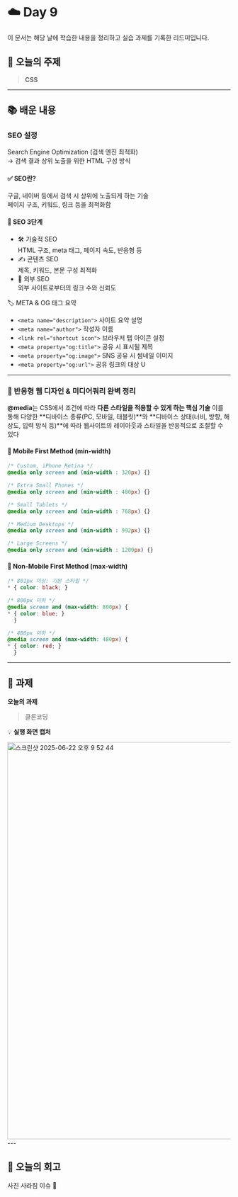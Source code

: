 # ☁️ Day 9
이 문서는 해당 날에 학습한 내용을 정리하고 실습 과제를 기록한 리드미입니다.

## 🔖 오늘의 주제
> **CSS**

---

## 📚 배운 내용

### SEO 설정
Search Engine Optimization (검색 엔진 최적화)  
→ 검색 결과 상위 노출을 위한 HTML 구성 방식  
#### ✅ SEO란?   
구글, 네이버 등에서 검색 시 상위에 노출되게 하는 기술   
페이지 구조, 키워드, 링크 등을 최적화함  
#### 🔧 SEO 3단계 
- 🛠 기술적 SEO  
HTML 구조, meta 태그, 페이지 속도, 반응형 등  
- ✍ 콘텐츠 SEO   
제목, 키워드, 본문 구성 최적화  
- 🔗 외부 SEO  
외부 사이트로부터의 링크 수와 신뢰도  

🏷 META & OG 태그 요약
- `<meta name="description">` 사이트 요약 설명
- `<meta name="author">` 작성자 이름
- `<link rel="shortcut icon">` 브라우저 탭 아이콘 설정
- `<meta property="og:title">` 공유 시 표시될 제목
- `<meta property="og:image">` SNS 공유 시 썸네일 이미지
- `<meta property="og:url">` 공유 링크의 대상 U

---

### 📱 반응형 웹 디자인 & 미디어쿼리 완벽 정리
**@media**는 CSS에서 조건에 따라 **다른 스타일을 적용할 수 있게 하는 핵심 기술**
이를 통해 다양한 **디바이스 종류(PC, 모바일, 태블릿)**와 **디바이스 상태(너비, 방향, 해상도, 입력 방식 등)**에 따라 웹사이트의 레이아웃과 스타일을 반응적으로 조절할 수 있다

#### 📐 Mobile First Method (min-width)
```css
/* Custom, iPhone Retina */
@media only screen and (min-width : 320px) {}

/* Extra Small Phones */
@media only screen and (min-width : 480px) {}

/* Small Tablets */
@media only screen and (min-width : 768px) {}

/* Medium Desktops */
@media only screen and (min-width : 992px) {}

/* Large Screens */
@media only screen and (min-width : 1200px) {}
```
#### 🔁 Non-Mobile First Method (max-width)
```css
/* 801px 이상: 기본 스타일 */
* { color: black; }

/* 800px 이하 */
@media screen and (max-width: 800px) {
* { color: blue; }
  }

/* 480px 이하 */
@media screen and (max-width: 480px) {
* { color: red; }
  }
```
---

## 📝 과제

**오늘의 과제**
> 클론코딩

💡 **실행 화면 캡처** 

<img width="897" alt="스크린샷 2025-06-22 오후 9 52 44" src="https://github.com/user-attachments/assets/33ace281-9591-48eb-b179-a583ac1b784e" />
---

## 💭 오늘의 회고
사진 사라짐 이슈 🥲
